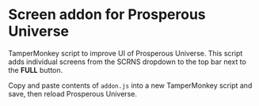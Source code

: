 # Screen addon for Prosperous Universe
TamperMonkey script to improve UI of Prosperous Universe.
This script adds individual screens from the SCRNS dropdown to the top bar next to the **FULL** button.

Copy and paste contents of `addon.js` into a new TamperMonkey script and save, then reload Prosperous Universe.
